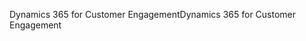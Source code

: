 <span data-ttu-id="62063-101">Dynamics 365 for Customer Engagement</span><span class="sxs-lookup"><span data-stu-id="62063-101">Dynamics 365 for Customer Engagement</span></span>
